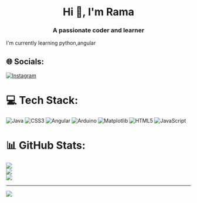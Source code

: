 
<h1 align="center">Hi 👋, I'm Rama</h1>
<h3 align="center">A passionate coder and learner</h3>
I'm currently learning python,angular


## 🌐 Socials:
[![Instagram](https://img.shields.io/badge/Instagram-%23E4405F.svg?logo=Instagram&logoColor=white)](https://instagram.com/rama.tebbo10) 

# 💻 Tech Stack:
![Java](https://img.shields.io/badge/java-%23ED8B00.svg?style=for-the-badge&logo=openjdk&logoColor=white) ![CSS3](https://img.shields.io/badge/css3-%231572B6.svg?style=for-the-badge&logo=css3&logoColor=white) ![Angular](https://img.shields.io/badge/angular-%23DD0031.svg?style=for-the-badge&logo=angular&logoColor=white) ![Arduino](https://img.shields.io/badge/-Arduino-00979D?style=for-the-badge&logo=Arduino&logoColor=white) ![Matplotlib](https://img.shields.io/badge/Matplotlib-%23ffffff.svg?style=for-the-badge&logo=Matplotlib&logoColor=black) ![HTML5](https://img.shields.io/badge/html5-%23E34F26.svg?style=for-the-badge&logo=html5&logoColor=white) ![JavaScript](https://img.shields.io/badge/javascript-%23323330.svg?style=for-the-badge&logo=javascript&logoColor=%23F7DF1E)
# 📊 GitHub Stats:
![](https://github-readme-stats.vercel.app/api?username=ramatobbo&theme=dark&hide_border=false&include_all_commits=false&count_private=false)<br/>
![](https://github-readme-streak-stats.herokuapp.com/?user=ramatobbo&theme=dark&hide_border=false)<br/>
![](https://github-readme-stats.vercel.app/api/top-langs/?username=ramatobbo&theme=dark&hide_border=false&include_all_commits=false&count_private=false&layout=compact)

---
[![](https://visitcount.itsvg.in/api?id=ramatobbo&icon=0&color=0)](https://visitcount.itsvg.in)

<!-- Proudly created with GPRM ( https://gprm.itsvg.in ) -->
